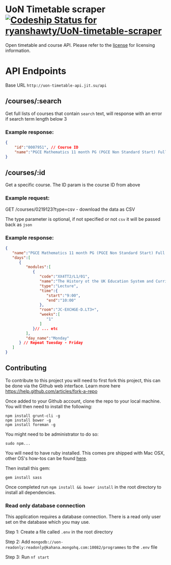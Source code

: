 UoN Timetable scraper [ ![Codeship Status for ryanshawty/UoN-timetable-scraper](https://www.codeship.io/projects/ddf8b800-12a5-0132-1473-12da9d47e71d/status)](https://www.codeship.io/projects/33248)
====
Open timetable and course API. Please refer to the [license](LICENSE) for licensing information.

API Endpoints
====

Base URL
``http://uon-timetable-api.jit.su/api``

/courses/:search
---
Get full lists of courses that contain ``search`` text, will response with an error if search term length below 3

### Example response:
```json
{
    "id":"0007951", // Course ID
    "name":"PGCE Mathematics 11 month PG (PGCE Non Standard Start) Full time/1 - X1G1 PGCE Mathematics", // Course name
}
```

/courses/:id
---
Get a specific course. The ID param is the course ID from above

### Example request:

GET /courses/0219123?type=csv - download the data as CSV

The type parameter is optional, if not specified or not ``csv`` it will be passed back as ``json``

### Example response: 

```json
{  
   "name":"PGCE Mathematics 11 month PG (PGCE Non Standard Start) Full time/1 - X1G1 PGCE Mathematics",
   "days":[  
      {  
         "modules":[  
            {  
               "code":"XX4TT2/L1/01",
               "name":"The History ot the UK Education System and Curriculum",
               "type":"Lecture",
               "time":{  
                  "start":"9:00",
                  "end":"10:00"
               },
               "room":"JC-EXCHGE-D.LT3+",
               "weeks":[  
                  "1"
               ]
            }// ... etc
         ],
         "day_name":"Monday"
      } // Repeat Tuesday - Friday
   ]
}
```

Contributing
---
To contribute to this project you will need to first fork this project, this can be done via the Github web interface. Learn more here https://help.github.com/articles/fork-a-repo

Once added to your Github account, clone the repo to your local machine. You will then need to install the following:
```code
npm install grunt-cli -g
npm install bower -g
npm install foreman -g
```
You might need to be administrator to do so: 

```
sudo npm...
```

You will need to have ruby installed. This comes pre shipped with Mac OSX, other OS's how-tos can be found [here](https://www.ruby-lang.org/en/installation/).

Then install this gem:

```code
gem install sass
```

Once completed run ``npm install && bower install`` in the root directory to install all dependencies.

### Read only database connection

This application requires a database connection. There is a read only user set on the database which you may use. 

Step 1: Create a file called ``.env`` in the root directory 

Step 2: Add ``mongodb://uon-readonly:readonly@kahana.mongohq.com:10082/programmes`` to the ``.env`` file

Step 3: Run ```nf start```
